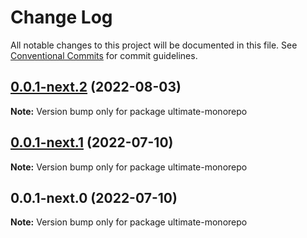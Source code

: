 # Change Log

All notable changes to this project will be documented in this file.
See [Conventional Commits](https://conventionalcommits.org) for commit guidelines.

## [0.0.1-next.2](https://github.com/tushar1998/ultimate-monorepo/compare/v0.0.1-next.1...v0.0.1-next.2) (2022-08-03)

**Note:** Version bump only for package ultimate-monorepo





## [0.0.1-next.1](https://personal-github.com/tushar1998/ultimate-monorepo/compare/v0.0.1-next.0...v0.0.1-next.1) (2022-07-10)

**Note:** Version bump only for package ultimate-monorepo





## 0.0.1-next.0 (2022-07-10)

**Note:** Version bump only for package ultimate-monorepo
